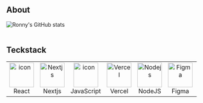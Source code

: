## About
![Ronny's GitHub stats](https://github-readme-stats.vercel.app/api?username=rebnoether&show_icons=true&theme=transparent)
<br><br>

## Teckstack
<table align="center">
  <tr>
    <td align="center" width="96">
        <img src="https://techstack-generator.vercel.app/react-icon.svg" alt="icon" width="65" height="65" />
      <br>React
    </td>
 <td align="center" width="96">
        <img src="https://skillicons.dev/icons?i=nextjs" width="65" height="65" alt="Nextjs" />
      <br>Nextjs
    </td>
    <td align="center" width="96">
        <img src="https://techstack-generator.vercel.app/js-icon.svg" alt="icon" width="65" height="65" />
      <br>JavaScript
    </td>
      <td align="center" width="96">
        <img src="https://skillicons.dev/icons?i=vercel" width="65" height="65" alt="Vercel" />
      <br>Vercel
    </td>
      <td align="center" width="96">
        <img src="https://skillicons.dev/icons?i=nodejs" width="65" height="65" alt="Nodejs" />
      <br>NodeJS
    </td>
       <td align="center" width="96">
        <img src="https://skillicons.dev/icons?i=figma" width="65" height="65" alt="Figma" />
      <br>Figma
    </td>
        <td align="center" width="96">
        <img src="https://skillicons.dev/icons?i=vue" width="65" height="65" alt="Vue" />
      <br>Vue
    </td>
        <td align="center" width="96">
        <img src="https://skillicons.dev/icons?i=nuxtjs" width="65" height="65" alt="Nuxtjs" />
      <br>Nuxtjs
    </td>
     <td align="center" width="96">
      <a href="#macropower-tech">
        <img src="https://techstack-generator.vercel.app/docker-icon.svg" alt="icon" width="65" height="65" />
      </a>
      <br>Docker
    </td>
    <td align="center" width="96">
        <img src="https://techstack-generator.vercel.app/mysql-icon.svg" alt="icon" width="65" height="65" />
      <br>MySQL
    </td>
    <td align="center" width="96">
        <img src="https://skillicons.dev/icons?i=bitbucket" width="65" height="65" alt="Bitbucket" />
      <br>Bitbucket
    </td>
  </tr>
</table>
